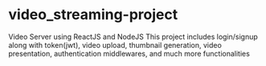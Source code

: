 # video_streaming-project
Video Server using ReactJS and NodeJS
This project includes login/signup along with token(jwt), video upload, thumbnail generation, video presentation, authentication middlewares, and much more functionalities
